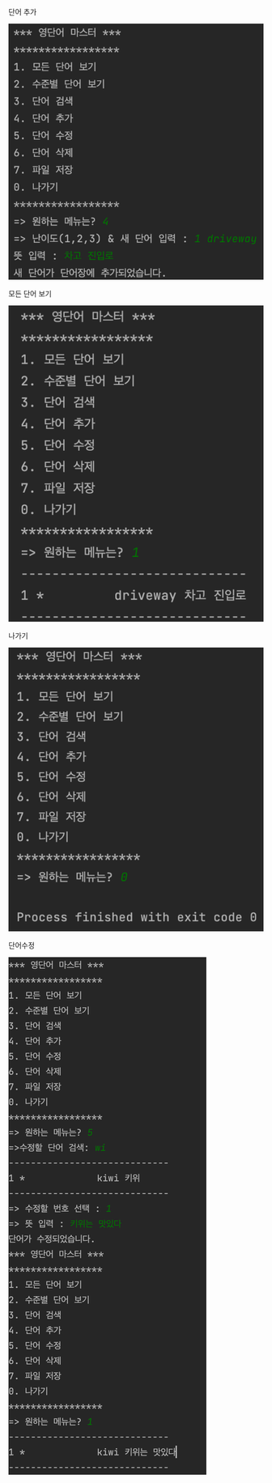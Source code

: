 단어 추가

<img src = "https://github.com/jjas-min/PracticalProject1/blob/master/screenshot/%E1%84%83%E1%85%A1%E1%86%AB%E1%84%8B%E1%85%A5%E1%84%8E%E1%85%AE%E1%84%80%E1%85%A1.png?raw=true">

모든 단어 보기

<img src = "https://github.com/jjas-min/PracticalProject1/blob/master/screenshot/%E1%84%86%E1%85%A9%E1%84%83%E1%85%B3%E1%86%AB%20%E1%84%83%E1%85%A1%E1%86%AB%E1%84%8B%E1%85%A5%20%E1%84%87%E1%85%A9%E1%84%80%E1%85%B5.png?raw=true">

나가기

<img src = "https://github.com/jjas-min/PracticalProject1/blob/master/screenshot/%E1%84%82%E1%85%A1%E1%84%80%E1%85%A1%E1%84%80%E1%85%B5.png?raw=true">

단어수정

<img src = "https://github.com/jjas-min/PracticalProject1/blob/master/screenshot/KakaoTalk_Photo_2022-09-17-16-51-08.png?raw=true">
